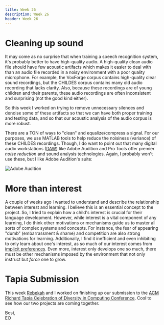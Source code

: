 ```yaml
---
title: Week 26
description: Week 26
header: Week 26
---
```


# Cleaning up sound

It may come as no surprise that when training a speech recognition system, it's probably better to have high-quality audio. A high-quality clean audio file should have few acoustic artifacts which makes it easier to deal with than an audio file recorded in a noisy environment with a poor quality microphone. For example, the VoxForge corpus contains high-quality clear sound recordings, but the CHILDES corpus contains many old audio recording that lacks clarity. Also, because these recordings are of young children and their parents, these audio recordings are often inconsistent and surprising (not the good kind either).

So this week I worked on trying to remove unnecessary silences and denoise some of these artifacts so that we can have both proper training and testing data, and so that our acoustic analysis of the audio corpus is more robust.


There are a TON of ways to "clean" and equalize/compress a signal. For our purposes, we use MATLAB tools to help reduce the noisiness (variance) of these CHILDES recordings. Though, I do want to point out that many digital audio workstations ([DAW](https://en.wikipedia.org/wiki/Digital_audio_workstation)) like Adobe Audition and Pro Tools offer premier <i>noise reduction</i> and sound analysis technologies. Again, I probably won't use these, but I like Adobe Audition's suite:

![Adobe Audition](https://storage.googleapis.com/root-proposal-1246/CREU_DATA/week_26/Screen%20Shot%202018-03-13%20at%209.11.23%20AM.png)

# More than interest

A couple of weeks ago I wanted to understand and describe the relationship between interest and learning. I believe this is an essential concept to the project. So, I tried to explain how a child's interest is crucial for their language development. However, while interest is a vital component of any learning, I do think other motivations or mechanisms guide us to master all sorts of complex systems and concepts. For instance, the fear of appearing "dumb" (embarrassment & shame) and competition are also strong motivations for learning. Additionally, I find it inefficient and even inhibiting to only learn about one's interest, as so much of our interest comes from [implicit preferences](https://www.encyclopedia.com/social-sciences/applied-and-social-sciences-magazines/social-science-value-free). Even more, interest only develops one so much, there must be other mechanisms imposed by the environment that not only instruct but <i>force</i> one to grow.

# Tapia Submission
This week [Rebekah](https://rebekahmanweiler.wixsite.com/rebekahmanweiler/cra-w-blog) and I worked on finishing up our submission to the [ACM Richard Tapia Celebration of Diversity in Computing Conference](http://tapiaconference.org/). Cool to see how our two projects are coming together.



<!-- [VoxForge Audio]()

[Original CHILDES Audio]()

[Clean CHILDES Audio]()



# LTASS

# STFT

# Other acoustic measurements

# SNR, Articulation Index, Stoi

# Cleaning up scripts

# Kaldi notes

# Tapia

# Processing notes pt.2

## Circles

## Raspberry Pi & Processing -->

Best, <br />
EO
